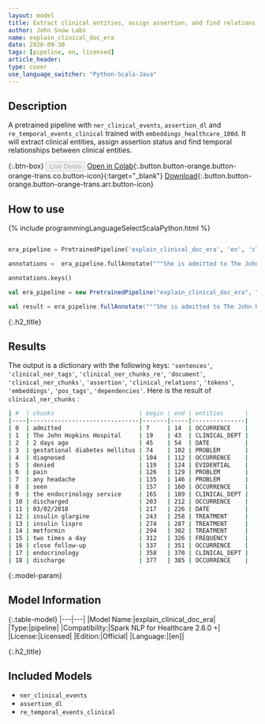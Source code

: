 ```yaml
---
layout: model
title: Extract clinical entities, assign assertion, and find relations.
author: John Snow Labs
name: explain_clinical_doc_era
date: 2020-09-30
tags: [pipeline, en, licensed]
article_header:
type: cover
use_language_switcher: "Python-Scala-Java"
---
```

 
## Description
A pretrained pipeline with ``ner_clinical_events``, ``assertion_dl`` and ``re_temporal_events_clinical`` trained with ``embeddings_healthcare_100d``. It will extract clinical entities, assign assertion status and find temporal relationships between clinical entities.

{:.btn-box}
<button class="button button-orange" disabled>Live Demo</button>
[Open in Colab](https://github.com/JohnSnowLabs/spark-nlp-workshop/blob/master/tutorials/Certification_Trainings/Healthcare/11.Pretrained_Clinical_Pipelines.ipynb){:.button.button-orange.button-orange-trans.co.button-icon}{:target="_blank"}
[Download](https://s3.amazonaws.com/auxdata.johnsnowlabs.com/clinical/models/explain_clinical_doc_era_en_2.5.5_2.4_1597845753750.zip){:.button.button-orange.button-orange-trans.arr.button-icon}

## How to use

<div class="tabs-box" markdown="1">

{% include programmingLanguageSelectScalaPython.html %}

```python

era_pipeline = PretrainedPipeline('explain_clinical_doc_era', 'en', 'clinical/models')

annotations =  era_pipeline.fullAnnotate("""She is admitted to The John Hopkins Hospital 2 days ago with a history of gestational diabetes mellitus diagnosed. She denied pain and any headache. She was seen by the endocrinology service and she was discharged on 03/02/2018 on 40 units of insulin glargine, 12 units of insulin lispro, and metformin 1000 mg two times a day. She had close follow-up with endocrinology post discharge. """)[0]

annotations.keys()

```

```scala
val era_pipeline = new PretrainedPipeline("explain_clinical_doc_era", "en", "clinical/models")

val result = era_pipeline.fullAnnotate("""She is admitted to The John Hopkins Hospital 2 days ago with a history of gestational diabetes mellitus diagnosed. She denied pain and any headache. She was seen by the endocrinology service and she was discharged on 03/02/2018 on 40 units of insulin glargine, 12 units of insulin lispro, and metformin 1000 mg two times a day. She had close follow-up with endocrinology post discharge. """)(0)

```

</div>

{:.h2_title}
## Results
The output is a dictionary with the following keys: ``'sentences'``, ``'clinical_ner_tags'``, ``'clinical_ner_chunks_re'``, ``'document'``, ``'clinical_ner_chunks'``, ``'assertion'``, ``'clinical_relations'``, ``'tokens'``, ``'embeddings'``, ``'pos_tags'``, ``'dependencies'``. Here is the result of `clinical_ner_chunks` :
```bash
| #  | chunks                        | begin | end | entities      |
|----|-------------------------------|-------|-----|---------------|
| 0  | admitted                      | 7     | 14  | OCCURRENCE    |
| 1  | The John Hopkins Hospital     | 19    | 43  | CLINICAL_DEPT |
| 2  | 2 days ago                    | 45    | 54  | DATE          |
| 3  | gestational diabetes mellitus | 74    | 102 | PROBLEM       |
| 4  | diagnosed                     | 104   | 112 | OCCURRENCE    |
| 5  | denied                        | 119   | 124 | EVIDENTIAL    |
| 6  | pain                          | 126   | 129 | PROBLEM       |
| 7  | any headache                  | 135   | 146 | PROBLEM       |
| 8  | seen                          | 157   | 160 | OCCURRENCE    |
| 9  | the endocrinology service     | 165   | 189 | CLINICAL_DEPT |
| 10 | discharged                    | 203   | 212 | OCCURRENCE    |
| 11 | 03/02/2018                    | 217   | 226 | DATE          |
| 12 | insulin glargine              | 243   | 258 | TREATMENT     |
| 13 | insulin lispro                | 274   | 287 | TREATMENT     |
| 14 | metformin                     | 294   | 302 | TREATMENT     |
| 15 | two times a day               | 312   | 326 | FREQUENCY     |
| 16 | close follow-up               | 337   | 351 | OCCURRENCE    |
| 17 | endocrinology                 | 358   | 370 | CLINICAL_DEPT |
| 18 | discharge                     | 377   | 385 | OCCURRENCE    |
```
{:.model-param}
## Model Information

{:.table-model}
|---|---|
|Model Name:|explain_clinical_doc_era|
|Type:|pipeline|
|Compatibility:|Spark NLP for Healthcare 2.6.0 +|
|License:|Licensed|
|Edition:|Official|
|Language:|[en]|

{:.h2_title}
## Included Models 
 - ``ner_clinical_events``
 - ``assertion_dl``
 - ``re_temporal_events_clinical``
 

